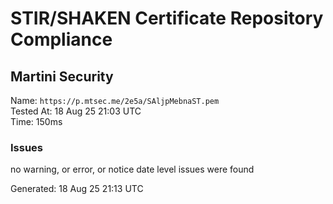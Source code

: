 # STIR/SHAKEN Certificate Repository Compliance

## Martini Security

Name: `https://p.mtsec.me/2e5a/SAljpMebnaST.pem`\
Tested At: 18 Aug 25 21:03 UTC\
Time: 150ms

### Issues

no warning, or error, or notice date level issues were found

Generated: 18 Aug 25 21:13 UTC